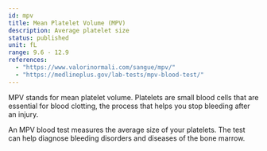```yaml
---
id: mpv
title: Mean Platelet Volume (MPV)
description: Average platelet size
status: published
unit: fL
range: 9.6 - 12.9
references:
  - "https://www.valorinormali.com/sangue/mpv/"
  - "https://medlineplus.gov/lab-tests/mpv-blood-test/"
---
```


MPV stands for mean platelet volume. Platelets are small blood cells that are essential for blood clotting, the process that helps you stop bleeding after an injury.

An MPV blood test measures the average size of your platelets. The test can help diagnose bleeding disorders and diseases of the bone marrow.
